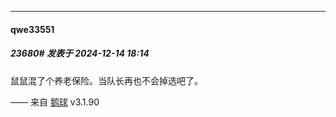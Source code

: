 ﻿
*****

####  qwe33551  
##### 23680#       发表于 2024-12-14 18:14

鼠鼠混了个养老保险。当队长再也不会掉选吧了。

—— 来自 [鹅球](https://www.pgyer.com/GcUxKd4w) v3.1.90

